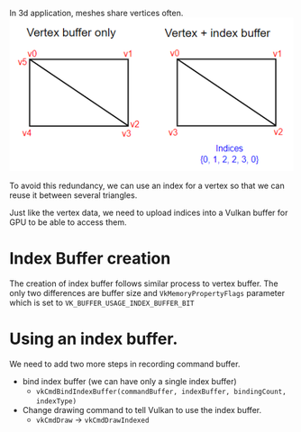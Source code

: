 
In 3d application, meshes share vertices often.
![](../../../../../images/Pasted%20image%2020240119093552.png)

To avoid this redundancy, we can use an index for a vertex so that we can reuse it between several triangles.

Just like the vertex data, we need to upload indices into a Vulkan buffer for GPU to be able to access them.

# Index Buffer creation
The creation of index buffer follows similar process to vertex buffer.
The only two differences are buffer size and `VkMemoryPropertyFlags` parameter which is set to `VK_BUFFER_USAGE_INDEX_BUFFER_BIT`

# Using an index buffer.
We need to add two more steps in recording command buffer.
- bind index buffer (we can have only a single index buffer)
	- `vkCmdBindIndexBuffer(commandBuffer, indexBuffer, bindingCount, indexType)`
- Change drawing command to tell Vulkan to use the index buffer.
	- `vkCmdDraw` -> `vkCmdDrawIndexed`